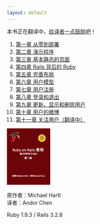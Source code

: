 ```yaml
---
layout: default
---
```


<p class="thanks-giving">本书正在翻译中，<a href="https://me.alipay.com/andor" title="通过支付宝直接支付" target="_blank">给译者一点鼓励吧</a>！</p>

<div class="l-menu">
	<ol class="menu">
		<li><a href="chapter1.html" title="第一章 从零到部署">第一章 从零到部署</a></li>
		<li><a href="chapter2.html" title="第二章 演示生活">第二章 演示程序</a></li>
		<li><a href="chapter3.html" title="第三章 基本静态的页面">第三章 基本静态的页面</a></li>
		<li><a href="chapter4.html" title="第四章 Rails 背后的 Ruby">第四章 Rails 背后的 Ruby</a></li>
		<li><a href="chapter5.html" title="第五章 完善布局">第五章 完善布局</a></li>
		<li><a href="chapter6.html" title="第六章 用户模型">第六章 用户模型</a></li>
		<li><a href="chapter7.html" title="第七章 用户注册">第七章 用户注册</a></li>
		<li><a href="chapter8.html" title="第八章 登录和退出">第八章 登录和退出</a></li>
		<li><a href="chapter9.html" title="第九章 更新、显示和删除用户">第九章 更新、显示和删除用户</a></li>
		<li><a href="chapter10.html" title="第十章 用户的微博">第十章 用户的微博</a></li>
		<li><a href="chapter11.html" title="第十一章 用户间互相关注">第十一章 关注用户（翻译中）</a></li>
	</ol>
</div>

<div class="r-info">
	<p><img src="assets/images/cover.png" width="116" height="150" alt="Ruby on Rails 教程" title="Ruby on Rails 教程" /></p>
	<p class="authors">原作者：Michael Hartl <br />译者：Andor Chen</p>
	<p class="versions">Ruby 1.9.3 / Rails 3.2.8</p>
</div>

<div class="clearfix"></div>
